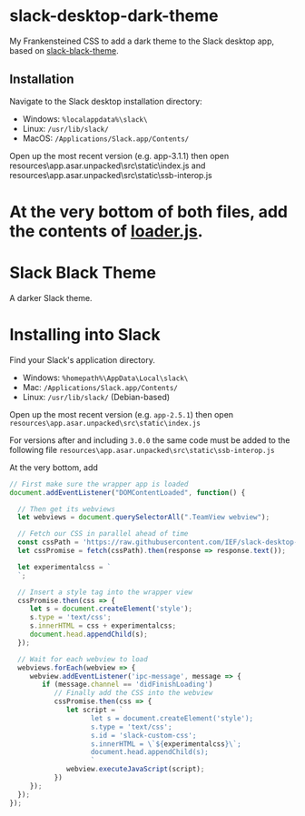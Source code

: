 # slack-desktop-dark-theme
My Frankensteined CSS to add a dark theme to the Slack desktop app, based on [slack-black-theme](https://github.com/d-fay/slack-black-theme).

## Installation

Navigate to the Slack desktop installation directory:
* Windows: `%localappdata%\slack\`
* Linux: `/usr/lib/slack/`
* MacOS: `/Applications/Slack.app/Contents/`

Open up the most recent version (e.g. app-3.1.1) then open resources\app.asar.unpacked\src\static\index.js and resources\app.asar.unpacked\src\static\ssb-interop.js

At the very bottom of both files, add the contents of [loader.js](loader.js).
=======
# Slack Black Theme

A darker Slack theme.

# Installing into Slack

Find your Slack's application directory.

* Windows: `%homepath%\AppData\Local\slack\`
* Mac: `/Applications/Slack.app/Contents/`
* Linux: `/usr/lib/slack/` (Debian-based)


Open up the most recent version (e.g. `app-2.5.1`) then open
`resources\app.asar.unpacked\src\static\index.js`

For versions after and including `3.0.0` the same code must be added to the following file
`resources\app.asar.unpacked\src\static\ssb-interop.js`

At the very bottom, add

```js
// First make sure the wrapper app is loaded
document.addEventListener("DOMContentLoaded", function() {

  // Then get its webviews
  let webviews = document.querySelectorAll(".TeamView webview");

  // Fetch our CSS in parallel ahead of time
  const cssPath = 'https://raw.githubusercontent.com/IEF/slack-desktop-dark-theme/master/dark.css';
  let cssPromise = fetch(cssPath).then(response => response.text());

  let experimentalcss = `
  `;

  // Insert a style tag into the wrapper view
  cssPromise.then(css => {
     let s = document.createElement('style');
     s.type = 'text/css';
     s.innerHTML = css + experimentalcss;
     document.head.appendChild(s);
  });

  // Wait for each webview to load
  webviews.forEach(webview => {
     webview.addEventListener('ipc-message', message => {
        if (message.channel == 'didFinishLoading')
           // Finally add the CSS into the webview
           cssPromise.then(css => {
              let script = `
                    let s = document.createElement('style');
                    s.type = 'text/css';
                    s.id = 'slack-custom-css';
                    s.innerHTML = \`${experimentalcss}\`;
                    document.head.appendChild(s);
                    `
              webview.executeJavaScript(script);
           })
     });
  });
});
```

